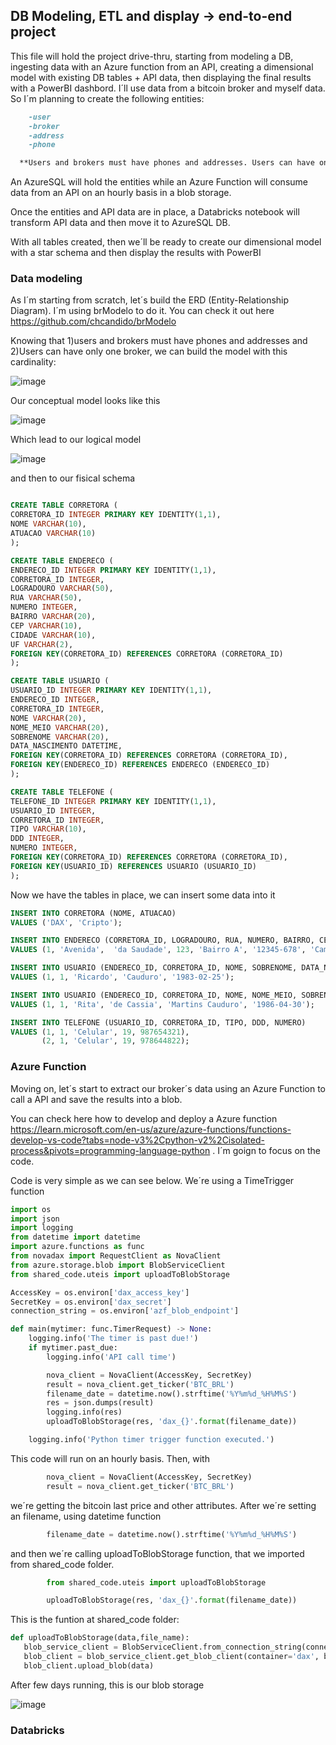 ## DB Modeling, ETL and display -> end-to-end project 
  This file will hold the project drive-thru, starting from modeling a DB, ingesting data with an Azure function from an API, creating a dimensional model with existing DB tables + API data, then displaying the final results with a PowerBI dashbord.
  I´ll use data from a bitcoin broker and myself data. So I´m planning to create the following entities:
  
```md
    -user
    -broker
    -address
    -phone

  **Users and brokers must have phones and addresses. Users can have only one broker. 
```
  An AzureSQL will hold the entities while an Azure Function will consume data from an API on an hourly basis in a blob storage.

  Once the entities and API data are in place, a Databricks notebook will transform API data and then move it to AzureSQL DB.
  
  With all tables created, then we´ll be ready to create our dimensional model with a star schema and then display the results with PowerBI

### Data modeling

  As I´m starting from scratch, let´s build the ERD (Entity-Relationship Diagram). I´m using brModelo to do it. You can check it out here https://github.com/chcandido/brModelo

Knowing that 1)users and brokers must have phones and addresses and 2)Users can have only one broker, we can build the model with this cardinality:

![image](https://github.com/ricauduro/modeling_etl_display/assets/58055908/4c5c1b63-233a-4d6d-b4ce-0fd214d73496)

Our conceptual model looks like this

![image](https://github.com/ricauduro/modeling_etl_display/assets/58055908/dd05a0c8-adf3-457c-aebd-24dbe1fee505)


Which lead to our logical model

![image](https://github.com/ricauduro/modeling_etl_display/assets/58055908/45dd9534-4072-4980-bbe2-18130f1710f0)


and then to our fisical schema

```sql

CREATE TABLE CORRETORA (
CORRETORA_ID INTEGER PRIMARY KEY IDENTITY(1,1),
NOME VARCHAR(10),
ATUACAO VARCHAR(10)
);

CREATE TABLE ENDERECO (
ENDERECO_ID INTEGER PRIMARY KEY IDENTITY(1,1),
CORRETORA_ID INTEGER,
LOGRADOURO VARCHAR(50),
RUA VARCHAR(50),
NUMERO INTEGER,
BAIRRO VARCHAR(20),
CEP VARCHAR(10),
CIDADE VARCHAR(10),
UF VARCHAR(2),
FOREIGN KEY(CORRETORA_ID) REFERENCES CORRETORA (CORRETORA_ID)
);

CREATE TABLE USUARIO (
USUARIO_ID INTEGER PRIMARY KEY IDENTITY(1,1),
ENDERECO_ID INTEGER,
CORRETORA_ID INTEGER,
NOME VARCHAR(20),
NOME_MEIO VARCHAR(20),
SOBRENOME VARCHAR(20),
DATA_NASCIMENTO DATETIME,
FOREIGN KEY(CORRETORA_ID) REFERENCES CORRETORA (CORRETORA_ID),
FOREIGN KEY(ENDERECO_ID) REFERENCES ENDERECO (ENDERECO_ID)
);

CREATE TABLE TELEFONE (
TELEFONE_ID INTEGER PRIMARY KEY IDENTITY(1,1),
USUARIO_ID INTEGER,
CORRETORA_ID INTEGER,
TIPO VARCHAR(10),
DDD INTEGER,
NUMERO INTEGER,
FOREIGN KEY(CORRETORA_ID) REFERENCES CORRETORA (CORRETORA_ID),
FOREIGN KEY(USUARIO_ID) REFERENCES USUARIO (USUARIO_ID)
);

```
Now we have the tables in place, we can insert some data into it

```sql
INSERT INTO CORRETORA (NOME, ATUACAO)
VALUES ('DAX', 'Cripto');

INSERT INTO ENDERECO (CORRETORA_ID, LOGRADOURO, RUA, NUMERO, BAIRRO, CEP, CIDADE, UF)
VALUES (1, 'Avenida',  'da Saudade', 123, 'Bairro A', '12345-678', 'Campinas', 'SP');

INSERT INTO USUARIO (ENDERECO_ID, CORRETORA_ID, NOME, SOBRENOME, DATA_NASCIMENTO)
VALUES (1, 1, 'Ricardo', 'Cauduro', '1983-02-25');

INSERT INTO USUARIO (ENDERECO_ID, CORRETORA_ID, NOME, NOME_MEIO, SOBRENOME, DATA_NASCIMENTO)
VALUES (1, 1, 'Rita', 'de Cassia', 'Martins Cauduro', '1986-04-30');

INSERT INTO TELEFONE (USUARIO_ID, CORRETORA_ID, TIPO, DDD, NUMERO)
VALUES (1, 1, 'Celular', 19, 987654321),
       (2, 1, 'Celular', 19, 978644822);
```
### Azure Function

Moving on, let´s start to extract our broker´s data using an Azure Function to call a API and save the results into a blob. 

You can check here how to develop and deploy a Azure function https://learn.microsoft.com/en-us/azure/azure-functions/functions-develop-vs-code?tabs=node-v3%2Cpython-v2%2Cisolated-process&pivots=programming-language-python . I´m goign to focus on the code.

Code is very simple as we can see below. We´re using a TimeTrigger function

```python
import os
import json
import logging
from datetime import datetime
import azure.functions as func
from novadax import RequestClient as NovaClient
from azure.storage.blob import BlobServiceClient
from shared_code.uteis import uploadToBlobStorage

AccessKey = os.environ['dax_access_key']
SecretKey = os.environ['dax_secret']
connection_string = os.environ['azf_blob_endpoint']

def main(mytimer: func.TimerRequest) -> None:
    logging.info('The timer is past due!')
    if mytimer.past_due:
        logging.info('API call time')

        nova_client = NovaClient(AccessKey, SecretKey)
        result = nova_client.get_ticker('BTC_BRL')
        filename_date = datetime.now().strftime('%Y%m%d_%H%M%S')
        res = json.dumps(result)
        logging.info(res)
        uploadToBlobStorage(res, 'dax_{}'.format(filename_date))

    logging.info('Python timer trigger function executed.')

```
This code will run on an hourly basis. Then, with 

```python
        nova_client = NovaClient(AccessKey, SecretKey)
        result = nova_client.get_ticker('BTC_BRL')
```
we´re getting the bitcoin last price and other attributes. After we´re setting an filename, using datetime function 
```python
        filename_date = datetime.now().strftime('%Y%m%d_%H%M%S')
```
and then we´re calling uploadToBlobStorage function, that we imported from shared_code folder. 
```python
        from shared_code.uteis import uploadToBlobStorage

        uploadToBlobStorage(res, 'dax_{}'.format(filename_date))
```
This is the funtion at shared_code folder:

```python
def uploadToBlobStorage(data,file_name):
   blob_service_client = BlobServiceClient.from_connection_string(connection_string)
   blob_client = blob_service_client.get_blob_client(container='dax', blob=file_name)
   blob_client.upload_blob(data)
```

After few days running, this is our blob storage

![image](https://github.com/ricauduro/modeling_etl_display/assets/58055908/eed66e57-7266-4f0a-bfe0-fa5113953bd3)

### Databricks


